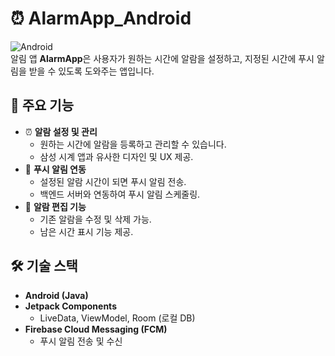 # ⏰ AlarmApp_Android

![Android](https://img.shields.io/badge/Android-32-brightgreen?logo=android)  
알림 앱 **AlarmApp**은 사용자가 원하는 시간에 알람을 설정하고, 지정된 시간에 푸시 알림을 받을 수 있도록 도와주는 앱입니다.

## 📲 주요 기능
- ⏰ **알람 설정 및 관리**
  - 원하는 시간에 알람을 등록하고 관리할 수 있습니다.
  - 삼성 시계 앱과 유사한 디자인 및 UX 제공.
- 🔔 **푸시 알림 연동**
  - 설정된 알람 시간이 되면 푸시 알림 전송.
  - 백엔드 서버와 연동하여 푸시 알림 스케줄링.
- 📝 **알람 편집 기능**
  - 기존 알람을 수정 및 삭제 가능.
  - 남은 시간 표시 기능 제공.

## 🛠️ 기술 스택
- **Android (Java)**
- **Jetpack Components**
  - LiveData, ViewModel, Room (로컬 DB)
- **Firebase Cloud Messaging (FCM)**
  - 푸시 알림 전송 및 수신
